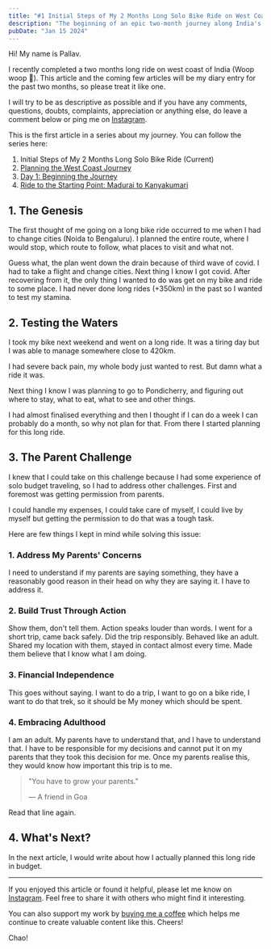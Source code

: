 ```yaml
---
title: "#1 Initial Steps of My 2 Months Long Solo Bike Ride on West Coast of India"
description: "The beginning of an epic two-month journey along India's west coast - from planning and preparation to convincing parents and taking the first steps towards adventure."
pubDate: "Jan 15 2024"
---
```



Hi! My name is Pallav.

I recently completed a two months long ride on west coast of India (Woop woop 🥳). This article and the coming few articles will be my diary entry for the past two months, so please treat it like one.

I will try to be as descriptive as possible and if you have any comments, questions, doubts, complaints, appreciation or anything else, do leave a comment below or ping me on [Instagram](https://instagram.com).

This is the first article in a series about my journey. You can follow the series here:
1. Initial Steps of My 2 Months Long Solo Bike Ride (Current)
2. [Planning the West Coast Journey](/blog/planning-west-coast-journey)
3. [Day 1: Beginning the Journey](/blog/day-1-beginning-the-journey)
4. [Ride to the Starting Point: Madurai to Kanyakumari](/blog/ride-to-starting-point)

## 1. The Genesis

The first thought of me going on a long bike ride occurred to me when I had to change cities (Noida to Bengaluru). I planned the entire route, where I would stop, which route to follow, what places to visit and what not.

Guess what, the plan went down the drain because of third wave of covid. I had to take a flight and change cities. Next thing I know I got covid. After recovering from it, the only thing I wanted to do was get on my bike and ride to some place. I had never done long rides (+350km) in the past so I wanted to test my stamina.

## 2. Testing the Waters

I took my bike next weekend and went on a long ride. It was a tiring day but I was able to manage somewhere close to 420km.

I had severe back pain, my whole body just wanted to rest. But damn what a ride it was.

Next thing I know I was planning to go to Pondicherry, and figuring out where to stay, what to eat, what to see and other things.

I had almost finalised everything and then I thought if I can do a week I can probably do a month, so why not plan for that. From there I started planning for this long ride.

## 3. The Parent Challenge

I knew that I could take on this challenge because I had some experience of solo budget traveling, so I had to address other challenges. First and foremost was getting permission from parents.

I could handle my expenses, I could take care of myself, I could live by myself but getting the permission to do that was a tough task.

Here are few things I kept in mind while solving this issue:

### 1. Address My Parents' Concerns

I need to understand if my parents are saying something, they have a reasonably good reason in their head on why they are saying it. I have to address it.

### 2. Build Trust Through Action

Show them, don't tell them. Action speaks louder than words. I went for a short trip, came back safely. Did the trip responsibly. Behaved like an adult. Shared my location with them, stayed in contact almost every time. Made them believe that I know what I am doing.

### 3. Financial Independence

This goes without saying. I want to do a trip, I want to go on a bike ride, I want to do that trek, so it should be My money which should be spent.

### 4. Embracing Adulthood

I am an adult. My parents have to understand that, and I have to understand that. I have to be responsible for my decisions and cannot put it on my parents that they took this decision for me. Once my parents realise this, they would know how important this trip is to me.

> "You have to grow your parents."
> 
> — A friend in Goa

Read that line again.

## 4. What's Next?

In the next article, I would write about how I actually planned this long ride in budget.

---

If you enjoyed this article or found it helpful, please let me know on [Instagram](https://www.instagram.com/pallav_jha26/). Feel free to share it with others who might find it interesting.

You can also support my work by [buying me a coffee](https://buymeacoffee.com/pallavjha) which helps me continue to create valuable content like this. Cheers!


Chao!